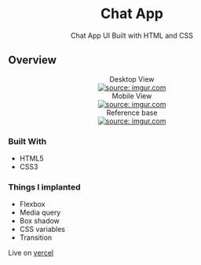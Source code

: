 <!-- Please update value in the {}  -->

<h1 align="center">Chat App</h1>

<div align="center">
   Chat App UI Built with HTML and CSS
</div>



<!-- OVERVIEW -->

## Overview

<div style="text-align: center">
Desktop View <br>
<a href="https://imgur.com/LbQAwiB"><img src="https://imgur.com/LbQAwiB.jpg" title="source: imgur.com" /></a>
</div>

<div style="text-align: center">
Mobile View <br>
<a href="https://imgur.com/4Eccmb3"><img src="https://i.imgur.com/4Eccmb3.jpg" title="source: imgur.com" /></a>
</div>
<div style="text-align: center">
Reference base <br>
<a href="https://imgur.com/JLkAzSD"><img src="https://imgur.com/JLkAzSD.jpg" title="source: imgur.com" /></a>
</div>



### Built With

- HTML5
- CSS3

### Things I implanted 

- Flexbox
- Media query
- Box shadow
- CSS variables
- Transition  


Live on [vercel](https://chat-app-taupe-iota.vercel.app/)

